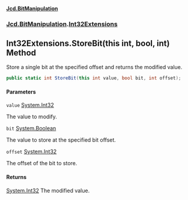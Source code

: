#### [Jcd.BitManipulation](index.md 'index')

### [Jcd.BitManipulation](Jcd.BitManipulation.md 'Jcd.BitManipulation').[Int32Extensions](Jcd.BitManipulation.Int32Extensions.md 'Jcd.BitManipulation.Int32Extensions')

## Int32Extensions.StoreBit(this int, bool, int) Method

Store a single bit at the specified offset and returns the modified value.

```csharp
public static int StoreBit(this int value, bool bit, int offset);
```

#### Parameters

<a name='Jcd.BitManipulation.Int32Extensions.StoreBit(thisint,bool,int).value'></a>

`value` [System.Int32](https://docs.microsoft.com/en-us/dotnet/api/System.Int32 'System.Int32')

The value to modify.

<a name='Jcd.BitManipulation.Int32Extensions.StoreBit(thisint,bool,int).bit'></a>

`bit` [System.Boolean](https://docs.microsoft.com/en-us/dotnet/api/System.Boolean 'System.Boolean')

The value to store at the specified bit offset.

<a name='Jcd.BitManipulation.Int32Extensions.StoreBit(thisint,bool,int).offset'></a>

`offset` [System.Int32](https://docs.microsoft.com/en-us/dotnet/api/System.Int32 'System.Int32')

The offset of the bit to store.

#### Returns

[System.Int32](https://docs.microsoft.com/en-us/dotnet/api/System.Int32 'System.Int32')
The modified value.
